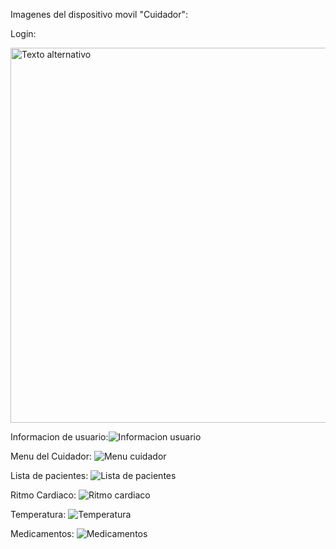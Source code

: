 Imagenes del dispositivo movil "Cuidador":

Login:

<img src="https://github.com/SrJordy/Proyecto-Distribuidas/assets/120031341/289d7498-cbc0-4d0e-bcde-6b869c525bbc" alt="Texto alternativo" title="Login" width="600"/>


Informacion de usuario:![Informacion usuario](https://github.com/SrJordy/Proyecto-Distribuidas/assets/120031341/a5b354d6-9945-4bba-b182-8d252203b41b)

Menu del Cuidador: ![Menu cuidador](https://github.com/SrJordy/Proyecto-Distribuidas/assets/120031341/d5b64477-3341-46db-8e57-9e389b7adef1)

Lista de pacientes: ![Lista de pacientes](https://github.com/SrJordy/Proyecto-Distribuidas/assets/120031341/e43cbf28-ff53-4335-9352-a9415a9df31c)

Ritmo Cardiaco: ![Ritmo cardiaco](https://github.com/SrJordy/Proyecto-Distribuidas/assets/120031341/cddd3fad-e284-42cc-9d16-388e9d7d8d8f)

Temperatura: ![Temperatura](https://github.com/SrJordy/Proyecto-Distribuidas/assets/120031341/928204b7-7ec8-4cb1-836a-e2c2b6efc5c9)

Medicamentos: ![Medicamentos](https://github.com/SrJordy/Proyecto-Distribuidas/assets/120031341/ba02b5ac-fe53-4f18-ac17-32ad0a549b18)

